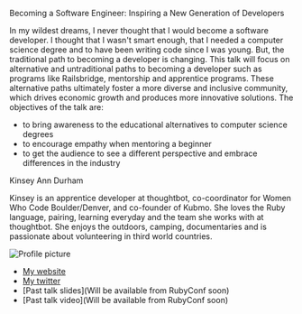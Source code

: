 Becoming a Software Engineer: Inspiring a New Generation of Developers

In my wildest dreams, I never thought that I would become a software developer.
I thought that I wasn't smart enough, that I needed a computer science degree
and to have been writing code since I was young. But, the traditional path to
becoming a developer is changing. This talk will focus on alternative and
untraditional paths to becoming a developer such as programs like Railsbridge,
mentorship and apprentice programs. These alternative paths ultimately foster a
more diverse and inclusive community, which drives economic growth and produces
more innovative solutions. 
The objectives of the talk are: 
- to bring awareness to the educational alternatives to computer science degrees 
- to encourage empathy when mentoring a beginner 
- to get the audience to see a different perspective and embrace differences in
  the industry

Kinsey Ann Durham

Kinsey is an apprentice developer at thoughtbot, co-coordinator for Women Who
Code Boulder/Denver, and co-founder of Kubmo. She loves the Ruby language,
pairing, learning everyday and the team she works with at thoughtbot. She enjoys
the outdoors, camping, documentaries and is passionate about volunteering in
third world countries.

![Profile picture](https://raw.github.com/rubyaustralia/rubyconfau-2014-cfp/master/example/profile_picture.jpg)

- [My website](kinseyanndurham.com)
- [My twitter](https://twitter.com/KinseyAnnDurham)
- [Past talk slides](Will be available from RubyConf soon)
- [Past talk video](Will be available from  RubyConf soon)
